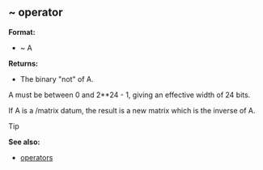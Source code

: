 ## \~ operator

**Format:**
+   \~ A

**Returns:**
+   The binary "not" of A.


A must be between 0 and 2**24 - 1, giving an effective width
of 24 bits. 

If A is a /matrix datum, the result is a new matrix
which is the inverse of A.

> [!TIP] 
> **See also:**
> +   [operators](/ref/operator.md) 